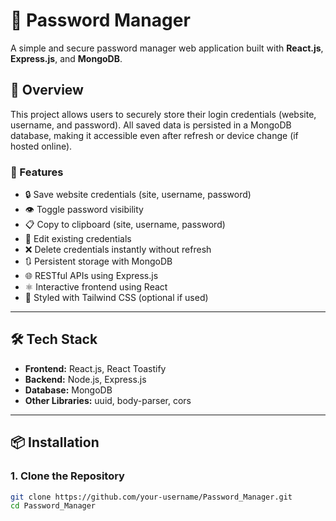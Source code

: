 # 🔐 Password Manager

A simple and secure password manager web application built with **React.js**, **Express.js**, and **MongoDB**.

## 📌 Overview

This project allows users to securely store their login credentials (website, username, and password). All saved data is persisted in a MongoDB database, making it accessible even after refresh or device change (if hosted online).

### 🌟 Features

- 🔒 Save website credentials (site, username, password)
- 👁️ Toggle password visibility
- 📋 Copy to clipboard (site, username, password)
- 📝 Edit existing credentials
- ❌ Delete credentials instantly without refresh
- 🔃 Persistent storage with MongoDB
- 🌐 RESTful APIs using Express.js
- ⚛️ Interactive frontend using React
- 🌈 Styled with Tailwind CSS (optional if used)

---

## 🛠 Tech Stack

- **Frontend:** React.js, React Toastify
- **Backend:** Node.js, Express.js
- **Database:** MongoDB
- **Other Libraries:** uuid, body-parser, cors

---

## 📦 Installation

### 1. Clone the Repository
```bash
git clone https://github.com/your-username/Password_Manager.git
cd Password_Manager
